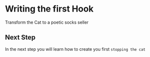# Writing the first Hook

Transform the Cat to a poetic socks seller

## Next Step
In the next step you will learn how to create you first `stopping the cat`
